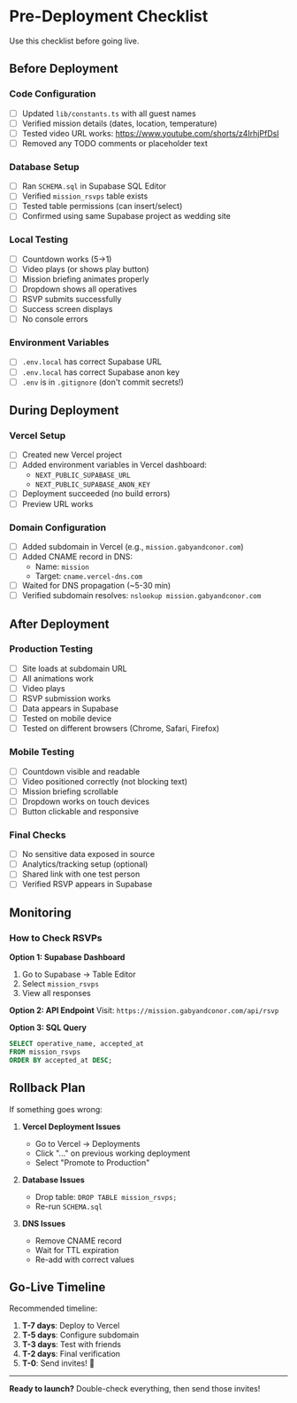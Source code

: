 # Pre-Deployment Checklist

Use this checklist before going live.

## Before Deployment

### Code Configuration
- [ ] Updated `lib/constants.ts` with all guest names
- [ ] Verified mission details (dates, location, temperature)
- [ ] Tested video URL works: https://www.youtube.com/shorts/z4IrhjPfDsI
- [ ] Removed any TODO comments or placeholder text

### Database Setup
- [ ] Ran `SCHEMA.sql` in Supabase SQL Editor
- [ ] Verified `mission_rsvps` table exists
- [ ] Tested table permissions (can insert/select)
- [ ] Confirmed using same Supabase project as wedding site

### Local Testing
- [ ] Countdown works (5→1)
- [ ] Video plays (or shows play button)
- [ ] Mission briefing animates properly
- [ ] Dropdown shows all operatives
- [ ] RSVP submits successfully
- [ ] Success screen displays
- [ ] No console errors

### Environment Variables
- [ ] `.env.local` has correct Supabase URL
- [ ] `.env.local` has correct Supabase anon key
- [ ] `.env` is in `.gitignore` (don't commit secrets!)

## During Deployment

### Vercel Setup
- [ ] Created new Vercel project
- [ ] Added environment variables in Vercel dashboard:
  - `NEXT_PUBLIC_SUPABASE_URL`
  - `NEXT_PUBLIC_SUPABASE_ANON_KEY`
- [ ] Deployment succeeded (no build errors)
- [ ] Preview URL works

### Domain Configuration
- [ ] Added subdomain in Vercel (e.g., `mission.gabyandconor.com`)
- [ ] Added CNAME record in DNS:
  - Name: `mission`
  - Target: `cname.vercel-dns.com`
- [ ] Waited for DNS propagation (~5-30 min)
- [ ] Verified subdomain resolves: `nslookup mission.gabyandconor.com`

## After Deployment

### Production Testing
- [ ] Site loads at subdomain URL
- [ ] All animations work
- [ ] Video plays
- [ ] RSVP submission works
- [ ] Data appears in Supabase
- [ ] Tested on mobile device
- [ ] Tested on different browsers (Chrome, Safari, Firefox)

### Mobile Testing
- [ ] Countdown visible and readable
- [ ] Video positioned correctly (not blocking text)
- [ ] Mission briefing scrollable
- [ ] Dropdown works on touch devices
- [ ] Button clickable and responsive

### Final Checks
- [ ] No sensitive data exposed in source
- [ ] Analytics/tracking setup (optional)
- [ ] Shared link with one test person
- [ ] Verified RSVP appears in Supabase

## Monitoring

### How to Check RSVPs

**Option 1: Supabase Dashboard**
1. Go to Supabase → Table Editor
2. Select `mission_rsvps`
3. View all responses

**Option 2: API Endpoint**
Visit: `https://mission.gabyandconor.com/api/rsvp`

**Option 3: SQL Query**
```sql
SELECT operative_name, accepted_at
FROM mission_rsvps
ORDER BY accepted_at DESC;
```

## Rollback Plan

If something goes wrong:

1. **Vercel Deployment Issues**
   - Go to Vercel → Deployments
   - Click "..." on previous working deployment
   - Select "Promote to Production"

2. **Database Issues**
   - Drop table: `DROP TABLE mission_rsvps;`
   - Re-run `SCHEMA.sql`

3. **DNS Issues**
   - Remove CNAME record
   - Wait for TTL expiration
   - Re-add with correct values

## Go-Live Timeline

Recommended timeline:
1. **T-7 days**: Deploy to Vercel
2. **T-5 days**: Configure subdomain
3. **T-3 days**: Test with friends
4. **T-2 days**: Final verification
5. **T-0**: Send invites! 🚀

---

**Ready to launch?** Double-check everything, then send those invites!
